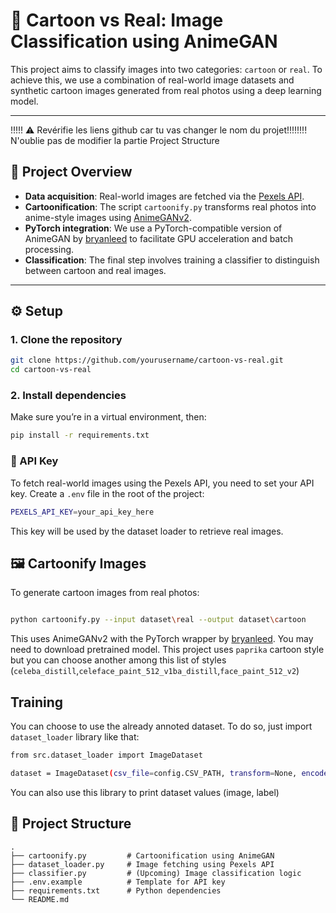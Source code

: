 # 🧠 Cartoon vs Real: Image Classification using AnimeGAN

This project aims to classify images into two categories: `cartoon` or `real`. To achieve this, we use a combination of real-world image datasets and synthetic cartoon images generated from real photos using a deep learning model.

---


!!!!! ⚠️ Revérifie les liens github car tu vas changer le nom du projet!!!!!!!! N'oublie pas de modifier la partie Project Structure

## 📂 Project Overview

- **Data acquisition**: Real-world images are fetched via the [Pexels API](https://www.pexels.com/api/).
- **Cartoonification**: The script `cartoonify.py` transforms real photos into anime-style images using [AnimeGANv2](https://github.com/TachibanaYoshino/AnimeGANv2).
- **PyTorch integration**: We use a PyTorch-compatible version of AnimeGAN by [bryanleed](https://github.com/bryandlee/animegan2-pytorch) to facilitate GPU acceleration and batch processing.
- **Classification**: The final step involves training a classifier to distinguish between cartoon and real images.

---

## ⚙️ Setup

### 1. Clone the repository
```bash
git clone https://github.com/yourusername/cartoon-vs-real.git
cd cartoon-vs-real
```
### 2. Install dependencies
Make sure you’re in a virtual environment, then:

```bash
pip install -r requirements.txt
```

### 🔐 API Key
To fetch real-world images using the Pexels API, you need to set your API key.
Create a `.env` file in the root of the project:

```bash
PEXELS_API_KEY=your_api_key_here
```
This key will be used by the dataset loader to retrieve real images.

## 🖼️ Cartoonify Images
To generate cartoon images from real photos:

```bash

python cartoonify.py --input dataset\real --output dataset\cartoon 
```
This uses AnimeGANv2 with the PyTorch wrapper by [bryanleed](https://github.com/bryandlee/animegan2-pytorch). You may need to download pretrained model. This project uses `paprika` cartoon style but you can choose another among this list of styles (`celeba_distill`,`celeface_paint_512_v1ba_distill`,`face_paint_512_v2`)

## Training 

You can choose to use the already annoted dataset. To do so, just import `dataset_loader` library like that:

```bash
from src.dataset_loader import ImageDataset

dataset = ImageDataset(csv_file=config.CSV_PATH, transform=None, encode=True)
```
You can also use this library to print dataset values (image, label)

## 📁 Project Structure
```
.
├── cartoonify.py         # Cartoonification using AnimeGAN
├── dataset_loader.py     # Image fetching using Pexels API
├── classifier.py         # (Upcoming) Image classification logic
├── .env.example          # Template for API key
├── requirements.txt      # Python dependencies
└── README.md
```